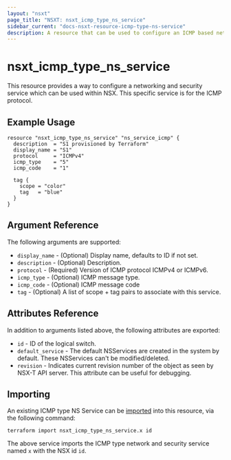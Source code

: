 ```yaml
---
layout: "nsxt"
page_title: "NSXT: nsxt_icmp_type_ns_service"
sidebar_current: "docs-nsxt-resource-icmp-type-ns-service"
description: A resource that can be used to configure an ICMP based networking and security service in NSX.
---
```


# nsxt_icmp_type_ns_service

This resource provides a way to configure a networking and security service which can be used within NSX. This specific service is for the ICMP protocol.

## Example Usage

```hcl
resource "nsxt_icmp_type_ns_service" "ns_service_icmp" {
  description  = "S1 provisioned by Terraform"
  display_name = "S1"
  protocol     = "ICMPv4"
  icmp_type    = "5"
  icmp_code    = "1"

  tag {
    scope = "color"
    tag   = "blue"
  }
}
```

## Argument Reference

The following arguments are supported:

* `display_name` - (Optional) Display name, defaults to ID if not set.
* `description` - (Optional) Description.
* `protocol` - (Required) Version of ICMP protocol ICMPv4 or ICMPv6.
* `icmp_type` - (Optional) ICMP message type.
* `icmp_code` - (Optional) ICMP message code
* `tag` - (Optional) A list of scope + tag pairs to associate with this service.

## Attributes Reference

In addition to arguments listed above, the following attributes are exported:

* `id` - ID of the logical switch.
* `default_service` - The default NSServices are created in the system by default. These NSServices can't be modified/deleted.
* `revision` - Indicates current revision number of the object as seen by NSX-T API server. This attribute can be useful for debugging.

## Importing

An existing ICMP type NS Service can be [imported][docs-import] into this resource, via the following command:

[docs-import]: /docs/import/index.html

```
terraform import nsxt_icmp_type_ns_service.x id
```

The above service imports the ICMP type network and security service named `x` with the NSX id `id`.
